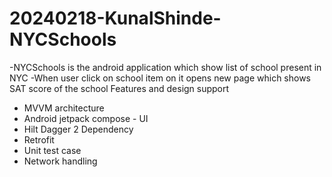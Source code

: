 # 20240218-KunalShinde-NYCSchools

-NYCSchools is the android application which show list of school present in NYC -When user click on school item on it opens new page which shows SAT score of the school
Features and design support
* MVVM architecture
* Android jetpack compose - UI
* Hilt Dagger 2 Dependency 
* Retrofit
* Unit test case
* Network handling
